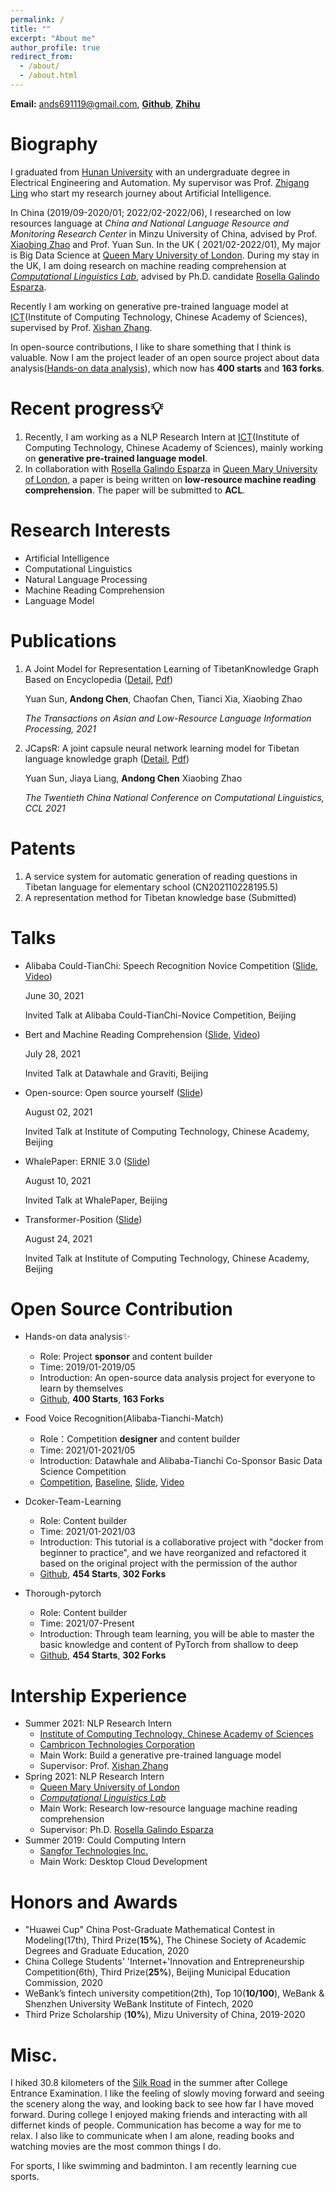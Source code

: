 ```yaml
---
permalink: /
title: ""
excerpt: "About me"
author_profile: true
redirect_from: 
  - /about/
  - /about.html
---
```

**Email:** ands691119@gmail.com, [**Github**](https://github.com/andongBlue), [**Zhihu**](https://www.zhihu.com/people/wang-ya-fei-48)

# Biography 

I graduated from [Hunan University](http://www-en.hnu.edu.cn/) with an undergraduate degree in Electrical Engineering and Automation. My supervisor was Prof. [Zhigang Ling](http://eeit.hnu.edu.cn/info/1307/4568.htm) who start my research journey about Artificial Intelligence.

In China (2019/09-2020/01; 2022/02-2022/06), I researched on low resources language at *China and National Language Resource and Monitoring Research Center* in Minzu University of China, advised by  Prof. [Xiaobing Zhao](http://www.imlip.org/col.jsp?id=119) and  Prof. Yuan Sun. In the UK ( 2021/02-2022/01), My major is Big Data Science at [Queen Mary University of London](https://www.qmul.ac.uk/). During my stay in the UK, I am doing research on machine reading comprehension at [*Computational Linguistics Lab*](http://compling.eecs.qmul.ac.uk/), advised by Ph.D. candidate [Rosella Galindo Esparza](https://scholar.google.com/citations?user=oxqjNj8AAAAJ&hl=en).

Recently I am working on generative pre-trained language model at [ICT](http://english.ict.cas.cn/)(Institute of Computing Technology, Chinese Academy of Sciences), supervised by Prof. [Xishan Zhang](http://people.ucas.edu.cn/~zhangxishan?language=en). 

In open-source contributions, I like to share something that I think is valuable. Now I am the project leader of an open source project about data analysis([Hands-on data analysis](https://github.com/datawhalechina/hands-on-data-analysis)), which now has **400 starts** and **163 forks**.

# Recent progress💡

1. Recently, I am working as a NLP Research Intern  at [ICT](http://english.ict.cas.cn/)(Institute of Computing Technology, Chinese Academy of Sciences), mainly working on **generative pre-trained language model**.
2. In collaboration with [Rosella Galindo Esparza](https://scholar.google.com/citations?user=oxqjNj8AAAAJ&hl=en) in [Queen Mary University of London](http://compling.eecs.qmul.ac.uk/), a paper is being written on **low-resource machine reading comprehension**. The paper will be submitted to **ACL**.

# Research Interests
- Artificial Intelligence
- Computational Linguistics
- Natural Language Processing
- Machine Reading Comprehension
- Language Model

# Publications
1. A Joint Model for Representation Learning of TibetanKnowledge Graph Based on Encyclopedia ([Detail](https://andongblue.github.io/chenandong.github.io//publication/2015-10-01-paper-title-number-2), [Pdf](https://dl.acm.org/doi/abs/10.1145/3447248))

    Yuan Sun, **Andong Chen**, Chaofan Chen, Tianci Xia, Xiaobing Zhao

    *The Transactions on Asian and Low-Resource Language Information Processing, 2021*
    
2. JCapsR: A joint capsule neural network learning model for Tibetan language knowledge graph ([Detail](https://andongblue.github.io/chenandong.github.io//publication/2010-10-01-paper-title-number-1), [Pdf](https://github.com/andongBlue/chenandong.github.io/blob/master/files/JCapsR.pdf))

    Yuan Sun, Jiaya Liang, **Andong Chen** Xiaobing Zhao

    *The Twentieth China National Conference on Computational Linguistics, CCL 2021* 




# Patents 
1. A service system for automatic generation of reading questions in Tibetan language for elementary school (CN202110228195.5)
2. A representation method for Tibetan knowledge base (Submitted)

# Talks

- Alibaba Could-TianChi: Speech Recognition Novice Competition ([Slide](https://docs.google.com/presentation/d/1-U_QbUO_WDIXtvCo45PnDCRsJa0A3_Ur/edit#slide=id.p31), [Video](https://www.bilibili.com/video/BV1Uq4y1E7Di?p=1))

   June 30, 2021

  Invited Talk at Alibaba Could-TianChi-Novice Competition, Beijing

- Bert and Machine Reading Comprehension ([Slide](https://docs.google.com/presentation/d/1-XsWOw74WX5GOpp9FYv3WieMbH2ZzKCe/edit#slide=id.p1), [Video](https://www.bilibili.com/video/BV1ww411R7D7))

   July 28, 2021

  Invited Talk at Datawhale and Graviti, Beijing

- Open-source: Open source yourself ([Slide](https://docs.google.com/presentation/d/1slOX0JeNf1la_Zw6jF1nXUteH0OFKMmf/edit#slide=id.p1))

   August 02, 2021

  Invited Talk at Institute of Computing Technology, Chinese Academy, Beijing

- WhalePaper: ERNIE 3.0 ([Slide](https://docs.google.com/presentation/d/1eIdTpL9w5-fLGqPDX5ZqX1ErCLYI9hHp/edit))

   August 10, 2021

   Invited Talk at WhalePaper, Beijing
   
- Transformer-Position ([Slide](https://docs.google.com/presentation/d/1TS138lpIlHyY8zCDtFYeqF4mLMcxgb0z/edit#slide=id.p1))
  
   August 24, 2021

   Invited Talk at Institute of Computing Technology, Chinese Academy, Beijing

# Open Source Contribution

* Hands-on data analysis✨
  * Role: Project **sponsor** and content builder
  * Time: 2019/01-2019/05
  * Introduction: An open-source data analysis project for everyone to learn by themselves
  * [Github](https://github.com/datawhalechina/hands-on-data-analysis), **400 Starts**, **163 Forks**
* Food Voice Recognition(Alibaba-Tianchi-Match)
  * Role：Competition **designer** and content builder
  * Time: 2021/01-2021/05
  * Introduction: Datawhale and Alibaba-Tianchi Co-Sponsor Basic Data Science Competition
  * [Competition](https://tianchi.aliyun.com/competition/entrance/531887/information), [Baseline](https://github.com/datawhalechina/team-learning-nlp/tree/d897fca06531e60e5e4402d6198020241e43e00b/FoodVoiceRecognition), [Slide](https://docs.google.com/presentation/d/1-U_QbUO_WDIXtvCo45PnDCRsJa0A3_Ur/edit), [Video](https://www.bilibili.com/video/BV1Uq4y1E7Di?p=1)

* Dcoker-Team-Learning 
  * Role: Content builder
  * Time: 2021/01-2021/03
  * Introduction: This tutorial is a collaborative project with "docker from beginner to practice", and we have reorganized and refactored it based on the original project with the permission of the author
  * [Github](https://github.com/datawhalechina/team-learning-program/tree/518aa9c8d5abb0d344583347f58336da68fe5b8d/Docker), **454 Starts**,  **302 Forks**

* Thorough-pytorch 
  * Role: Content builder
  * Time: 2021/07-Present
  * Introduction: Through team learning, you will be able to master the basic knowledge and content of PyTorch from shallow to deep
  * [Github](https://github.com/datawhalechina/thorough-pytorch/tree/f5f450e1f276aaeae202659f007065a927ce6ee3), **454 Starts**, **302 Forks**

# Intership Experience
* Summer 2021: NLP Research Intern
  * [Institute of Computing Technology, Chinese Academy of Sciences](http://english.ict.cas.cn/)
  * [Cambricon Technologies Corporation](https://www.cambricon.com/)
  * Main Work: Build a generative pre-trained language model
  * Supervisor: Prof. [Xishan Zhang](http://people.ucas.edu.cn/~zhangxishan?language=en)
* Spring 2021: NLP Research Intern
  * [Queen Mary University of London](https://www.qmul.ac.uk/)
  * [*Computational Linguistics Lab*](http://compling.eecs.qmul.ac.uk/)
  * Main Work: Research low-resource language machine reading comprehension
  * Supervisor: Ph.D. [Rosella Galindo Esparza](https://scholar.google.com/citations?user=oxqjNj8AAAAJ&hl=en)
* Summer 2019: Could Computing Intern
  * [Sangfor Technologies Inc. ](https://www.sangfor.com/en)
  * Main Work: Desktop Cloud Development


# Honors and Awards

- "Huawei Cup" China Post-Graduate Mathematical Contest in Modeling(17th), Third Prize(**15%**), The Chinese Society of Academic Degrees and Graduate Education, 2020
- China College Students' 'Internet+'Innovation and Entrepreneurship Competition(6th), Third Prize(**25%**), Beijing Municipal Education Commission, 2020
- WeBank’s fintech university competition(2th), Top 10(**10/100**), WeBank & Shenzhen University WeBank Institute of Fintech, 2020
- Third Prize Scholarship (**10%**), Mizu University of China, 2019-2020

# Misc.
I hiked 30.8 kilometers of the [Silk Road](https://en.wikipedia.org/wiki/Silk_Road) in the summer after College Entrance Examination. I like the feeling of slowly moving forward and seeing the scenery along the way, and looking back to see how far I have moved forward. During college I enjoyed making friends and interacting with all differnet kinds of people. Communication has become a way for me to relax. I also like to communicate when I am alone, reading books and watching movies are the most common things I do.

For sports, I like swimming and badminton. I am recently learning cue sports.


